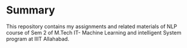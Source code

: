 # Summary 
This repository contains my assignments and related materials of NLP course of Sem 2 of M.Tech IT- Machine Learning and intelligent System  program at IIIT Allahabad.
